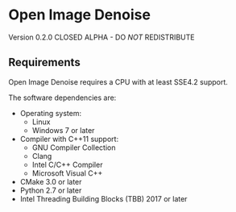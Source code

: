 Open Image Denoise
==================

Version 0.2.0 CLOSED ALPHA - DO *NOT* REDISTRIBUTE

Requirements
------------

Open Image Denoise requires a CPU with at least SSE4.2 support.

The software dependencies are:
* Operating system:
  * Linux
  * Windows 7 or later
* Compiler with C++11 support:
  * GNU Compiler Collection
  * Clang
  * Intel C/C++ Compiler
  * Microsoft Visual C++
* CMake 3.0 or later
* Python 2.7 or later
* Intel Threading Building Blocks (TBB) 2017 or later
